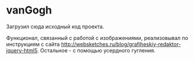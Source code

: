 # vanGogh
Загрузил сюда исходный код проекта.

Функционал, связанный с работой с изображениями, реализовывал по инструкциям с сайта http://websketches.ru/blog/grafiheskiy-redaktor-jquery-html5. Остальное - с помощью усердного гугления.
